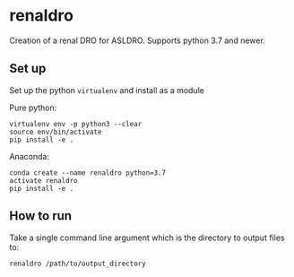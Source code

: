 # renaldro

Creation of a renal DRO for ASLDRO. Supports python 3.7 and newer.

## Set up

Set up the python `virtualenv` and install as a module

Pure python:

    virtualenv env -p python3 --clear
    source env/bin/activate
    pip install -e .

Anaconda:

    conda create --name renaldro python=3.7
    activate renaldro
    pip install -e .

## How to run

Take a single command line argument which is the directory to output files to:

    renaldro /path/to/output_directory
